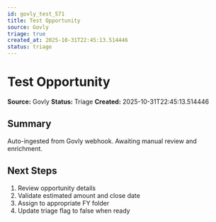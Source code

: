 ```yaml
---
id: govly_test_571
title: Test Opportunity
source: Govly
triage: true
created_at: 2025-10-31T22:45:13.514446
status: triage
---
```


# Test Opportunity

**Source:** Govly
**Status:** Triage
**Created:** 2025-10-31T22:45:13.514446

## Summary

Auto-ingested from Govly webhook. Awaiting manual review and enrichment.

## Next Steps

1. Review opportunity details
2. Validate estimated amount and close date
3. Assign to appropriate FY folder
4. Update triage flag to false when ready
